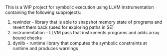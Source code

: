 This is a WIP project for symbolic execution using LLVM instrumentation containing the following subprojects:

1. rewinder - library that is able to snapshot memory state of programs and revert them back (used for exploring paths in SE)
2. instrumentation - LLVM pass that instruments programs and adds array bound checks
3. dynlib - runtime library that computes the symbolic constraints at runtime and produces warnings
